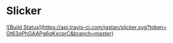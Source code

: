 # Slicker

[![Build Status](https://api.travis-ci.com/igstan/slicker.svg?token= Gt63qPhGAAPg6qKxcprC&branch=master)](https://magnum.travis-ci.com/igstan/slicker)
